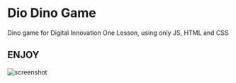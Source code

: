 # Dio Dino Game 
Dino game for Digital Innovation One Lesson, using only JS, HTML and CSS

## ENJOY

![screenshot](example.png?raw=true "screenshot")


